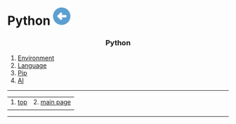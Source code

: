 # Python [![back](/assets/back.svg)](../README.md) 

<h3 align="center">Python</h3>

1. [Environment](./environment/README.md)
2. [Language](./language/README.md)
3. [Pip](./pip/README.md)
4. [AI](./ai/README.md)

- - -
|     |     |
| --- | --- |
| 1. [top](#Python) | 2. [main page](/README.md) |
|     |     |
- - -

